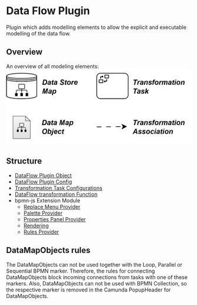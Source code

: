 # Data Flow Plugin
Plugin which adds modelling elements to allow the explicit and executable modelling of the data flow.

## Overview
An overview of all modeling elements:
![DataFlow Overview](DataFlow-Overview.PNG)

## Structure
- [DataFlow Plugin Object](../../../../components/bpmn-q/modeler-component/extensions/data-extension/DataFlowPlugin.js)
- [DataFlow Plugin Config](../../../../components/bpmn-q/modeler-component/extensions/data-extension/config/DataConfigManager.js)
- [Transformation Task Configurations](../../../../components/bpmn-q/modeler-component/extensions/data-extension/transf-task-configs)
- [DataFlow transformation Function](../../../../components/bpmn-q/modeler-component/extensions/data-extension/transformation/TransformationManager.js)
- bpmn-js Extension Module
  - [Replace Menu Provider](../../../../components/bpmn-q/modeler-component/extensions/data-extension/menu/DataFlowReplaceMenuProvider.js)
  - [Palette Provider](../../../../components/bpmn-q/modeler-component/extensions/data-extension/palette/DataFlowPaletteProvider.js)
  - [Properties Panel Provider](../../../../components/bpmn-q/modeler-component/extensions/data-extension/properties-panel/DataFlowPropertiesProvider.js)
  - [Rendering](../../../../components/bpmn-q/modeler-component/extensions/data-extension/rendering)
  - [Rules Provider](../../../../components/bpmn-q/modeler-component/extensions/data-extension/rules/DataFlowRulesProvider.js)


## DataMapObjects rules
The DataMapObjects can not be used together with the Loop, Parallel or Sequential BPMN marker. Therefore, the rules for
connecting DataMapObjects block incoming connections from tasks with one of these markers. Also, DataMapObjects can not
be used with BPMN Collection, so the respective marker is removed in the Camunda PopupHeader for DataMapObjects.